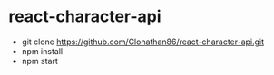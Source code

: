 # react-character-api

- git clone https://github.com/Clonathan86/react-character-api.git
- npm install
- npm start
